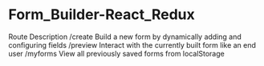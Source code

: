 # Form_Builder-React_Redux

Route     Description
/create   Build a new form by dynamically adding and configuring fields
/preview  Interact with the currently built form like an end user
/myforms  View all previously saved forms from localStorage

